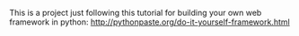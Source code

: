 This is a project just following this tutorial for building your own web
framework in python: http://pythonpaste.org/do-it-yourself-framework.html
